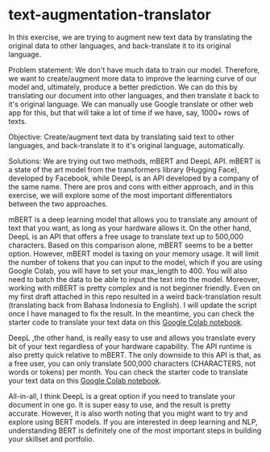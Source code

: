 # text-augmentation-translator
In this exercise, we are trying to augment new text data by translating the original data to other languages, and back-translate it to its original language.

Problem statement: We don't have much data to train our model. Therefore, we want to create/augment more data to improve the learning curve of our model and, ultimately, produce a better prediction. We can do this by translating our document into other languages, and then translate it back to it's original language. We can manually use Google translate or other web app for this, but that will take a lot of time if we have, say, 1000+ rows of texts. 

Objective: Create/augment text data by translating said text to other languages, and back-translate it to it's original language, automatically.

Solutions: We are trying out two methods, mBERT and DeepL API. mBERT is a state of the art model from the transformers library (Hugging Face), developed by Facebook, while DeepL is an API developed by a company of the same name. There are pros and cons with either approach, and in this exercise, we will explore some of the most important differentiators between the two approaches.

mBERT is a deep learning model that allows you to translate any amount of text that you want, as long as your hardware allows it. On the other hand, DeepL is an API that offers a free usage to translate text up to 500,000 characters. Based on this comparison alone, mBERT seems to be a better option. However, mBERT model is taxing on your memory usage. It will limit the number of tokens that you can input to the model, which if you are using Google Colab, you will have to set your max_length to 400. You will also need to batch the data to be able to input the text into the model. Moreover, working with mBERT is pretty complex and is not beginner friendly. Even on my first draft attached in this repo resulted in a weird back-translation result (translating back from Bahasa Indonesia to English). I will update the script once I have managed to fix the result. In the meantime, you can check the starter code to translate your text data on this [Google Colab notebook](https://colab.research.google.com/drive/1YOcADEerK4a05HHML6fSIZ8xnqiTH91g#scrollTo=lweu9qYR5Xf7).

DeepL ,the other hand, is really easy to use and allows you translate every bit of your text regardless of your hardware capability. The API runtime is also pretty quick relative to mBERT. The only downside to this API is that, as a free user, you can only translate 500,000 characters (CHARACTERS, not words or tokens) per month. You can check the starter code to translate your text data on this [Google Colab notebook](https://colab.research.google.com/drive/1wx_JQ3Hj41voCxrz9wWIAU6Ba8k2JpjY#scrollTo=6azaKPygish4).

All-in-all, I think DeepL is a great option if you need to translate your document in one go. It is super easy to use, and the result is pretty accurate. However, it is also worth noting that you might want to try and explore using BERT models. If you are interested in deep learning and NLP, understanding BERT is definitely one of the most important steps in building your skillset and portfolio.
